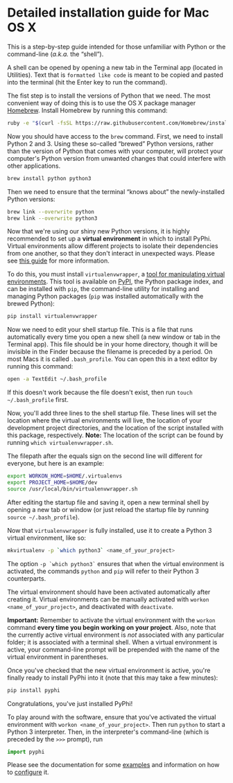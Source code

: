 Detailed installation guide for Mac OS X
========================================

This is a step-by-step guide intended for those unfamiliar with Python or the
command-line (*a.k.a.* the “shell”).

A shell can be opened by opening a new tab in the Terminal app (located in
Utilities). Text that is `formatted like code` is meant to be copied and pasted
into the terminal (hit the Enter key to run the command).

The fist step is to install the versions of Python that we need. The most
convenient way of doing this is to use the OS X package manager
[Homebrew](http://brew.sh/). Install Homebrew by running this command:

```bash
ruby -e "$(curl -fsSL https://raw.githubusercontent.com/Homebrew/install/master/install)"
```

Now you should have access to the `brew` command. First, we need to install
Python 2 and 3. Using these so-called “brewed” Python versions, rather than the
version of Python that comes with your computer, will protect your computer's
Python version from unwanted changes that could interfere with other
applications.

```bash
brew install python python3
```

Then we need to ensure that the terminal “knows about” the newly-installed
Python versions:

```bash
brew link --overwrite python
brew link --overwrite python3
```

Now that we're using our shiny new Python versions, it is highly recommended to
set up a **virtual environment** in which to install PyPhi. Virtual
environments allow different projects to isolate their dependencies from one
another, so that they don't interact in unexpected ways. Please see [this
guide](http://docs.python-guide.org/en/latest/dev/virtualenvs/) for more
information.

To do this, you must install `virtualenvwrapper`, a [tool for manipulating
virtual environments](http://virtualenvwrapper.readthedocs.org/en/latest/).
This tool is available on [PyPI](https://pypi.python.org/pypi), the Python
package index, and can be installed with `pip`, the command-line utility for
installing and managing Python packages (`pip` was installed automatically with
the brewed Python):

```bash
pip install virtualenvwrapper
```

Now we need to edit your shell startup file. This is a file that runs
automatically every time you open a new shell (a new window or tab in the
Terminal app). This file should be in your home directory, though it will be
invisible in the Finder because the filename is preceded by a period. On most
Macs it is called `.bash_profile`. You can open this in a text editor by
running this command:

```bash
open -a TextEdit ~/.bash_profile
```

If this doesn't work because the file doesn't exist, then run `touch
~/.bash_profile` first.

Now, you'll add three lines to the shell startup file. These lines will set the
location where the virtual environments will live, the location of your
development project directories, and the location of the script installed with
this package, respectively. **Note:** The location of the script can be found
by running `which virtualenvwrapper.sh`.

The filepath after the equals sign on the second line will different for
everyone, but here is an example:

```bash
export WORKON_HOME=$HOME/.virtualenvs
export PROJECT_HOME=$HOME/dev
source /usr/local/bin/virtualenvwrapper.sh
```

After editing the startup file and saving it, open a new terminal shell by
opening a new tab or window (or just reload the startup file by running `source
~/.bash_profile`).

Now that `virtualenvwrapper` is fully installed, use it to create a Python 3
virtual environment, like so:

```bash
mkvirtualenv -p `which python3` <name_of_your_project>
```

The option `` -p `which python3` `` ensures that when the virtual environment
is activated, the commands `python` and `pip` will refer to their Python 3
counterparts.

The virtual environment should have been activated automatically after creating
it. Virtual environments can be manually activated with `workon
<name_of_your_project>`, and deactivated with `deactivate`.

**Important:** Remember to activate the virtual environment with the `workon`
command **every time you begin working on your project**. Also, note that the
currently active virtual environment is *not* associated with any particular
folder; it is associated with a terminal shell. When a virtual environment is
active, your command-line prompt will be prepended with the name of the virtual
environment in parentheses.

Once you've checked that the new virtual environment is active, you're finally
ready to install PyPhi into it (note that this may take a few minutes):
```bash
pip install pyphi
```

Congratulations, you've just installed PyPhi!

To play around with the software, ensure that you've activated the virtual
environment with `workon <name_of_your_project>`. Then run `python` to start a
Python 3 interpreter. Then, in the interpreter's command-line (which is
preceded by the `>>>` prompt), run

```python
import pyphi
```

Please see the documentation for some
[examples](http://pythonhosted.org/pyphi/examples/index.html) and information
on how to [configure](http://pythonhosted.org/pyphi/configuration.html) it.
